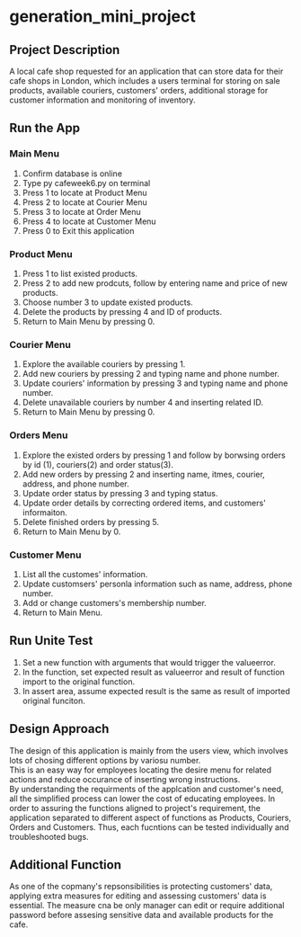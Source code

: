# generation_mini_project

## Project Description

A local cafe shop requested for an application that can store data for their cafe shops in London,
which includes a users terminal for storing on sale products, available couriers, customers' orders,
additional storage for customer information and monitoring of inventory.

## Run the App
### Main Menu
1) Confirm database is online
2) Type py cafeweek6.py on terminal
3) Press 1 to locate at Product Menu
4) Press 2 to locate at Courier Menu
5) Press 3 to locate at Order Menu
6) Press 4 to locate at Customer Menu
7) Press 0 to Exit this application

### Product Menu
1) Press 1 to list existed products.
2) Press 2 to add new prodcuts, follow by entering name and price of new products.
3) Choose number 3 to update existed products.
4) Delete the products by pressing 4 and ID of products.
5) Return to Main Menu by pressing 0.

### Courier Menu
1) Explore the available couriers by pressing 1.
2) Add new couriers by pressing 2 and typing name and phone number.
3) Update couriers' information by pressing 3 and typing name and phone number.
4) Delete unavailable couriers by number 4 and inserting related ID.
5) Return to Main Menu by pressing 0.

### Orders Menu
1) Explore the existed orders by pressing 1 and follow by borwsing orders by id (1), couriers(2) and order status(3).
2) Add new orders by pressing 2 and inserting name, itmes, courier, address, and phone number.
3) Update order status by pressing 3 and typing status.
4) Update order details by correcting ordered items, and customers' informaiton.
5) Delete finished orders by pressing 5.
6) Return to Main Menu by 0.

### Customer Menu
1) List all the customes' information.
2) Update customsers' personla information such as name, address, phone number.
3) Add or change customers's membership number.
4) Return to Main Menu.

## Run Unite Test
1) Set a new function with arguments that would trigger the valueerror.
2) In the function, set expected result as valueerror and result of function import to the original function.
3) In assert area, assume expected result is the same as result of imported original funciton.


## Design Approach
The design of this application is mainly from the users view, which involves lots of chosing different options by variosu number.\
This is an easy way for employees locating the desire menu for related actions and reduce occurance of inserting wrong instructions.\
By understanding the requirments of the applcation and customer's need, all the simplified process can lower the cost of educating employees.
In order to assuring the functions aligned to project's requirement, the application separated to different aspect of functions as Products, Couriers, Orders and Customers. Thus, each fucntions can be tested individually and troubleshooted bugs.

## Additional Function
As one of the copmany's repsonsibilities is protecting customers' data, applying extra measures for editing and assessing customers' data is essential. The measure cna be only manager can edit or require additional password before assesing sensitive data and available products for the cafe.



##
